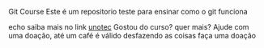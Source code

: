 Git Course
Este é um repositorio teste para ensinar como o git funciona

echo  saiba mais no link [unotec](http://unotec.com.br)
Gostou do curso? quer mais? Ajude com uma doação, até um café é válido
desfazendo as coisas
faça uma doação
